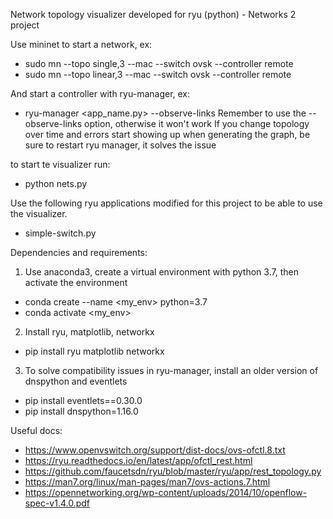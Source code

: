 Network topology visualizer developed for ryu (python) - Networks 2 project

Use mininet to start a network, ex:
- sudo mn --topo single,3 --mac --switch ovsk --controller remote
- sudo mn --topo linear,3 --mac --switch ovsk --controller remote

And start a controller with ryu-manager, ex:
- ryu-manager <app_name.py> --observe-links
Remember to use the --observe-links option, otherwise it won't work
If you change topology over time and errors start showing up when generating the graph, be sure to restart ryu manager, it solves the issue


to start te visualizer run:
- python nets.py 

Use the following ryu applications modified for this project to be able to use the visualizer.
- simple-switch.py

Dependencies and requirements:
1) Use anaconda3, create a virtual environment with python 3.7, then activate the environment
- conda create --name <my_env> python=3.7
- conda activate <my_env>

2) Install ryu, matplotlib, networkx
- pip install ryu matplotlib networkx

3) To solve compatibility issues in ryu-manager, install an older version of dnspython and eventlets
- pip install eventlets==0.30.0
- pip install dnspython=1.16.0


Useful docs:
- https://www.openvswitch.org/support/dist-docs/ovs-ofctl.8.txt
- https://ryu.readthedocs.io/en/latest/app/ofctl_rest.html
- https://github.com/faucetsdn/ryu/blob/master/ryu/app/rest_topology.py
- https://man7.org/linux/man-pages/man7/ovs-actions.7.html
- https://opennetworking.org/wp-content/uploads/2014/10/openflow-spec-v1.4.0.pdf
